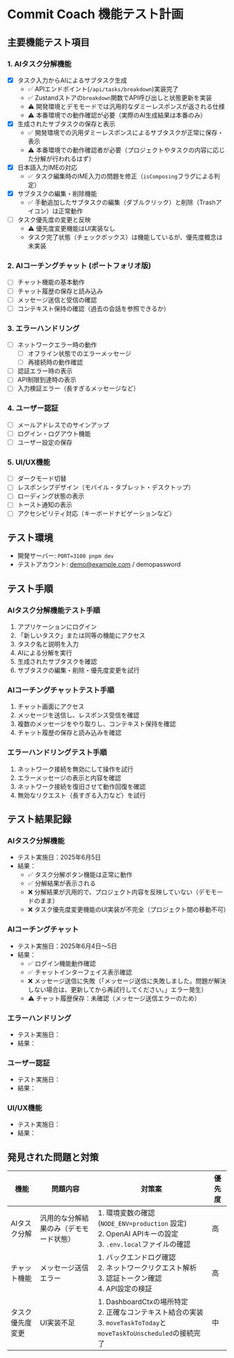 # Commit Coach 機能テスト計画

## 主要機能テスト項目

### 1. AIタスク分解機能
- [x] タスク入力からAIによるサブタスク生成
  - ✅ APIエンドポイント(`/api/tasks/breakdown`)実装完了
  - ✅ Zustandストアの`breakdown`関数でAPI呼び出しと状態更新を実装
  - ⚠️ 開発環境とデモモードでは汎用的なダミーレスポンスが返される仕様
  - ⚠️ 本番環境での動作確認が必要（実際のAI生成結果は本番のみ）
- [x] 生成されたサブタスクの保存と表示
  - ✅ 開発環境での汎用ダミーレスポンスによるサブタスクが正常に保存・表示
  - ⚠️ 本番環境での動作確認者が必要（プロジェクトやタスクの内容に応じた分解が行われるはず）
- [x] 日本語入力IMEの対応
  - ✅ タスク編集時のIME入力の問題を修正（`isComposing`フラグによる判定）
- [x] サブタスクの編集・削除機能
  - ✅ 手動追加したサブタスクの編集（ダブルクリック）と削除（Trashアイコン）は正常動作
- [ ] タスク優先度の変更と反映
  - ⚠️ 優先度変更機能はUI実装なし
  - タスク完了状態（チェックボックス）は機能しているが、優先度概念は未実装

### 2. AIコーチングチャット (ポートフォリオ版)
- [ ] チャット機能の基本動作
- [ ] チャット履歴の保存と読み込み
- [ ] メッセージ送信と受信の確認
- [ ] コンテキスト保持の確認（過去の会話を参照できるか）

### 3. エラーハンドリング
- [ ] ネットワークエラー時の動作
  - [ ] オフライン状態でのエラーメッセージ
  - [ ] 再接続時の動作確認
- [ ] 認証エラー時の表示
- [ ] API制限到達時の表示
- [ ] 入力検証エラー（長すぎるメッセージなど）

### 4. ユーザー認証
- [ ] メールアドレスでのサインアップ
- [ ] ログイン・ログアウト機能
- [ ] ユーザー設定の保存

### 5. UI/UX機能
- [ ] ダークモード切替
- [ ] レスポンシブデザイン（モバイル・タブレット・デスクトップ）
- [ ] ローディング状態の表示
- [ ] トースト通知の表示
- [ ] アクセシビリティ対応（キーボードナビゲーションなど）

## テスト環境
- 開発サーバー: `PORT=3100 pnpm dev`
- テストアカウント: demo@example.com / demopassword

## テスト手順

### AIタスク分解機能テスト手順
1. アプリケーションにログイン
2. 「新しいタスク」または同等の機能にアクセス
3. タスク名と説明を入力
4. AIによる分解を実行
5. 生成されたサブタスクを確認
6. サブタスクの編集・削除・優先度変更を試行

### AIコーチングチャットテスト手順
1. チャット画面にアクセス
2. メッセージを送信し、レスポンス受信を確認
3. 複数のメッセージをやり取りし、コンテキスト保持を確認
4. チャット履歴の保存と読み込みを確認

### エラーハンドリングテスト手順
1. ネットワーク接続を無効にして操作を試行
2. エラーメッセージの表示と内容を確認
3. ネットワーク接続を復旧させて動作回復を確認
4. 無効なリクエスト（長すぎる入力など）を試行

## テスト結果記録

### AIタスク分解機能
- テスト実施日：2025年6月5日
- 結果：
  - ✅ タスク分解ボタン機能は正常に動作
  - ✅ 分解結果が表示される
  - ❌ 分解結果が汎用的で、プロジェクト内容を反映していない（デモモードのまま）
  - ❌ タスク優先度変更機能のUI実装が不完全（プロジェクト間の移動不可）

### AIコーチングチャット
- テスト実施日：2025年6月4日〜5日
- 結果：
  - ✅ ログイン機能動作確認
  - ✅ チャットインターフェイス表示確認
  - ❌ メッセージ送信に失敗（「メッセージ送信に失敗しました。問題が解決しない場合は、更新してから再試行してください。」エラー発生）
  - ⚠️ チャット履歴保存：未確認（メッセージ送信エラーのため）

### エラーハンドリング
- テスト実施日：
- 結果：

### ユーザー認証
- テスト実施日：
- 結果：

### UI/UX機能
- テスト実施日：
- 結果：

## 発見された問題と対策

| 機能 | 問題内容 | 対策案 | 優先度 |
|------|---------|-------|--------|
| AIタスク分解 | 汎用的な分解結果のみ（デモモード状態） | 1. 環境変数の確認 (`NODE_ENV=production` 設定) <br>2. OpenAI APIキーの設定<br>3. `.env.local`ファイルの確認 | 高 |
| チャット機能 | メッセージ送信エラー | 1. バックエンドログ確認<br>2. ネットワークリクエスト解析<br>3. 認証トークン確認<br>4. API設定の検証 | 高 |
| タスク優先度変更 | UI実装不足 | 1. DashboardCtxの場所特定<br>2. 正確なコンテキスト結合の実装<br>3. `moveTaskToToday`と`moveTaskToUnscheduled`の接続完了 | 中 |
